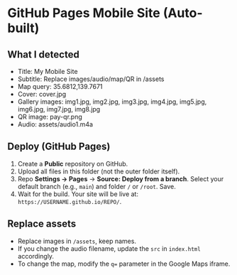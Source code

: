# GitHub Pages Mobile Site (Auto-built)

## What I detected
- Title: My Mobile Site
- Subtitle: Replace images/audio/map/QR in /assets
- Map query: 35.6812,139.7671
- Cover: cover.jpg
- Gallery images: img1.jpg, img2.jpg, img3.jpg, img4.jpg, img5.jpg, img6.jpg, img7.jpg, img8.jpg
- QR image: pay-qr.png
- Audio: assets/audio1.m4a

## Deploy (GitHub Pages)
1) Create a **Public** repository on GitHub.
2) Upload all files in this folder (not the outer folder itself).
3) Repo **Settings → Pages** → **Source: Deploy from a branch**. Select your default branch (e.g., `main`) and folder `/` or `/root`. Save.
4) Wait for the build. Your site will be live at: `https://USERNAME.github.io/REPO/`.

## Replace assets
- Replace images in `/assets`, keep names.
- If you change the audio filename, update the `src` in `index.html` accordingly.
- To change the map, modify the `q=` parameter in the Google Maps iframe.
